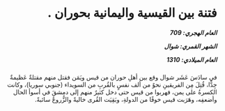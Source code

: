 <h1 dir="rtl">فتنة بين القيسية واليمانية بحوران .</h1>

<h5 dir="rtl">العام الهجري:  709

الشهر القمري: شوال

العام الميلادي: 1310</h5>

<p dir="rtl">في سادَسَ عَشَر شوال وقع بين أهلِ حوران من قيس ويَمَن فقتل منهم مقتلةٌ عَظيمةٌ جِدًّا، قُتِلَ مِن الفريقينِ نحوٌ من ألف نفسٍ بالقُربِ من السويداء (جنوبي سوريا)، وكانت الكسرةُ على يمن، فهربوا من قيس حتى دخل كثيرٌ منهم إلى دمشقَ في أسوأ الحال وأضعفِه، وهَرَبت قيس خوفًا من الدولةِ، وبَقِيَت القُرى خاليةً والزُّروعُ سائبةً.</p></br>
